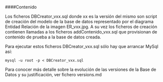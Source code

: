 ####Contenido

Los ficheros DBCreator_vxx.sql donde xx es la versión del mismo son script de creación del modelo de la base de datos representado por el
diagrama Entidad Relación de la imagen ER_vxx.jpg.  A su vez los ficheros de creación contienen llamadas a los ficheros
addContenido_vxx.sql que provisionan de contenido de prueba a la base de datos creada.

Para ejecutar estos ficheros DBCreator_vxx.sql sólo hay que arrancar MySql así:

`mysql -u root -p < DBCreator_vxx.sql`


Para conocer más detalle sobre la evolución de las versiones de la Base de Datos y su justificación, ver fichero versions.md
